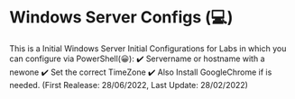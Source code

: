 # Windows Server Configs (:computer:)
This is a Initial Windows Server Initial Configurations for Labs in which you can configure via PowerShell(:grinning:):
:heavy_check_mark: Servername or hostname with a newone
:heavy_check_mark: Set the correct TimeZone
:heavy_check_mark: Also Install GoogleChrome if is needed.
(First Realease: 28/06/2022, Last Update: 28/02/2022)
